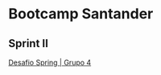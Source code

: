 # Bootcamp Santander

## Sprint II

[Desafio Spring | Grupo 4](https://github.com/deRivasLeandroSantander/4_desafio_spring/releases/tag/v1.1.0)
